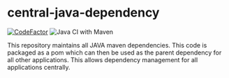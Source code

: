 # central-java-dependency
[![CodeFactor](https://www.codefactor.io/repository/github/dishantkamble/central-java-dependency/badge)](https://www.codefactor.io/repository/github/dishantkamble/central-java-dependency)
![Java CI with Maven](https://github.com/dishantkamble/central-java-dependency/workflows/Java%20CI%20with%20Maven/badge.svg)

This repository maintains all JAVA maven dependencies. This code is packaged as a pom which can then be used as the parent dependency for all other applications. This allows dependency management for all applications centrally.
